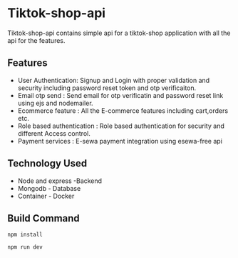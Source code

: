 # Tiktok-shop-api

Tiktok-shop-api contains simple api for a tiktok-shop application with all the api for the features.



## Features
- User Authentication: Signup and Login with proper validation and security including password reset token and otp verificaiton. 
- Email otp send : Send email for otp verificatin and password reset link using ejs and nodemailer.
- Ecommerce feature : All the E-commerce features including cart,orders etc.
- Role based authentication : Role based authentication for security and different Access control.
- Payment services : E-sewa payment integration using esewa-free api

  
## Technology Used

- Node and express -Backend
- Mongodb - Database
- Container - Docker
  
## Build Command

````
npm install

````
````
npm run dev

````

